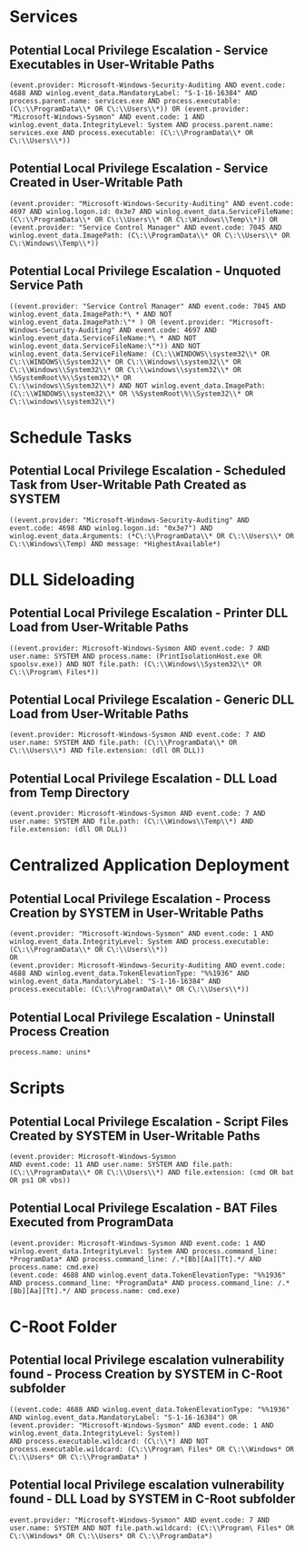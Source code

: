 
# Services

## Potential Local Privilege Escalation - Service Executables in User-Writable Paths
```
(event.provider: Microsoft-Windows-Security-Auditing AND event.code: 4688 AND winlog.event_data.MandatoryLabel: "S-1-16-16384" AND process.parent.name: services.exe AND process.executable: (C\:\\ProgramData\\* OR C\:\\Users\\*)) OR (event.provider: "Microsoft-Windows-Sysmon" AND event.code: 1 AND winlog.event_data.IntegrityLevel: System AND process.parent.name: services.exe AND process.executable: (C\:\\ProgramData\\* OR C\:\\Users\\*))
```

## Potential Local Privilege Escalation - Service Created in User-Writable Path
```
(event.provider: "Microsoft-Windows-Security-Auditing" AND event.code: 4697 AND winlog.logon.id: 0x3e7 AND winlog.event_data.ServiceFileName: (C\:\\ProgramData\\* OR C\:\\Users\\* OR C\:\Windows\\Temp\\*)) OR (event.provider: "Service Control Manager" AND event.code: 7045 AND winlog.event_data.ImagePath: (C\:\\ProgramData\\* OR C\:\\Users\\* OR C\:\Windows\\Temp\\*))
```

## Potential Local Privilege Escalation - Unquoted Service Path
```
((event.provider: "Service Control Manager" AND event.code: 7045 AND winlog.event_data.ImagePath:*\ * AND NOT winlog.event_data.ImagePath:\"* ) OR (event.provider: "Microsoft-Windows-Security-Auditing" AND event.code: 4697 AND winlog.event_data.ServiceFileName:*\ * AND NOT winlog.event_data.ServiceFileName:\"*)) AND NOT winlog.event_data.ServiceFileName: (C\:\\WINDOWS\\system32\\* OR C\:\\WINDOWS\\System32\\* OR C\:\\Windows\\system32\\* OR C\:\\Windows\\System32\\* OR C\:\\windows\\system32\\* OR \%SystemRoot\%\\System32\\* OR 
C\:\\windows\\System32\\*) AND NOT winlog.event_data.ImagePath: (C\:\\WINDOWS\\system32\\* OR \%SystemRoot\%\\System32\\* OR C\:\\windows\\system32\\*)
```

# Schedule Tasks

## Potential Local Privilege Escalation - Scheduled Task from User-Writable Path Created as SYSTEM
```
((event.provider: "Microsoft-Windows-Security-Auditing" AND event.code: 4698 AND winlog.logon.id: "0x3e7") AND winlog.event_data.Arguments: (*C\:\\ProgramData\\* OR C\:\\Users\\* OR C\:\\Windows\\Temp) AND message: *HighestAvailable*)
```

# DLL Sideloading

## Potential Local Privilege Escalation - Printer DLL Load from User-Writable Paths
```
((event.provider: Microsoft-Windows-Sysmon AND event.code: 7 AND user.name: SYSTEM AND process.name: (PrintIsolationHost.exe OR spoolsv.exe)) AND NOT file.path: (C\:\\Windows\\System32\\* OR  C\:\\Program\ Files*))
```

## Potential Local Privilege Escalation - Generic DLL Load from User-Writable Paths
```
(event.provider: Microsoft-Windows-Sysmon AND event.code: 7 AND user.name: SYSTEM AND file.path: (C\:\\ProgramData\\* OR C\:\\Users\\*) AND file.extension: (dll OR DLL))
```

## Potential Local Privilege Escalation - DLL Load from Temp Directory
```
(event.provider: Microsoft-Windows-Sysmon AND event.code: 7 AND user.name: SYSTEM AND file.path: (C\:\\Windows\\Temp\\*) AND file.extension: (dll OR DLL))
```

# Centralized Application Deployment

## Potential Local Privilege Escalation - Process Creation by SYSTEM in User-Writable Paths
```
(event.provider: "Microsoft-Windows-Sysmon" AND event.code: 1 AND winlog.event_data.IntegrityLevel: System AND process.executable: (C\:\\ProgramData\\* OR C\:\\Users\\*))
OR
(event.provider: Microsoft-Windows-Security-Auditing AND event.code: 4688 AND winlog.event_data.TokenElevationType: "%%1936" AND winlog.event_data.MandatoryLabel: "S-1-16-16384" AND process.executable: (C\:\\ProgramData\\* OR C\:\\Users\\*))
```

## Potential Local Privilege Escalation - Uninstall Process Creation
```
process.name: unins*
```

# Scripts

## Potential Local Privilege Escalation - Script Files Created by SYSTEM in User-Writable Paths
```
(event.provider: Microsoft-Windows-Sysmon
AND event.code: 11 AND user.name: SYSTEM AND file.path: (C\:\\ProgramData\\* OR C\:\\Users\\*) AND file.extension: (cmd OR bat OR ps1 OR vbs))
```

## Potential Local Privilege Escalation - BAT Files Executed from ProgramData
```
(event.provider: Microsoft-Windows-Sysmon AND event.code: 1 AND winlog.event_data.IntegrityLevel: System AND process.command_line: *ProgramData* AND process.command_line: /.*[Bb][Aa][Tt].*/ AND process.name: cmd.exe)
(event.code: 4688 AND winlog.event_data.TokenElevationType: "%%1936" AND process.command_line: *ProgramData* AND process.command_line: /.*[Bb][Aa][Tt].*/ AND process.name: cmd.exe)
```

# C-Root Folder

## Potential local Privilege escalation vulnerability found - Process Creation by SYSTEM in C-Root subfolder
```
((event.code: 4688 AND winlog.event_data.TokenElevationType: "%%1936" AND winlog.event_data.MandatoryLabel: "S-1-16-16384") OR
(event.provider: "Microsoft-Windows-Sysmon" AND event.code: 1 AND winlog.event_data.IntegrityLevel: System))
AND process.executable.wildcard: (C\:\\*) AND NOT
process.executable.wildcard: (C\:\\Program\ Files* OR C\:\\Windows* OR C\:\\Users* OR C\:\\ProgramData* )
```

## Potential local Privilege escalation vulnerability found - DLL Load by SYSTEM in C-Root subfolder
```
event.provider: "Microsoft-Windows-Sysmon" AND event.code: 7 AND user.name: SYSTEM AND NOT file.path.wildcard: (C\:\\Program\ Files* OR C\:\\Windows* OR C\:\\Users* OR C\:\\ProgramData*)
```
